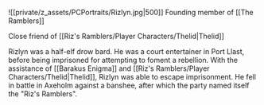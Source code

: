 ![[private/z_assets/PCPortraits/Rizlyn.jpg|500]]
Founding member of [[The Ramblers]]

Close friend of [[Riz's Ramblers/Player Characters/Thelid|Thelid]]

Rizlyn was a half-elf drow bard. He was a court entertainer in Port Llast, before being imprisoned for attempting to foment a rebellion. With the assistance of [[Barakus Enigma]] and [[Riz's Ramblers/Player Characters/Thelid|Thelid]], Rizlyn was able to escape imprisonment. He fell in battle in Axeholm against a banshee, after which the party named itself the "Riz's Ramblers".